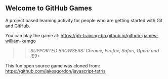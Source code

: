 ## Welcome to GitHub Games

A project based learning activity for people who are getting started with Git and GitHub.

You can play the game at: https://gh-training-ba.github.io/github-games-william-kamgo

>> _*SUPPORTED BROWSERS*: Chrome, Firefox, Safari, Opera and IE9+_

This fun open source game was cloned from: https://github.com/jakesgordon/javascript-tetris
